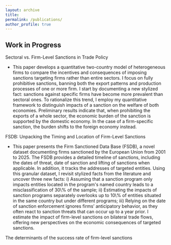 ```yaml
---
layout: archive
title: 
permalink: /publications/
author_profile: true
---
```


## Work in Progress


Sectoral vs. Firm-Level Sanctions in Trade Policy

<ul>
 <li> This paper develops a quantitative two-country model of heterogeneous firms to compare the incentives and consequences of imposing sanctions targeting firms rather than entire sectors. I focus on fully prohibitive sanctions, banning both the export patterns and production processes of one or more firm. I start by documenting a new stylized fact: sanctions against specific firms have become more prevalent than sectoral ones. To rationalize this trend, I employ my quantitative framework to distinguish impacts of a sanction on the welfare of both economies. Preliminary results indicate that, when prohibiting the exports of a whole sector, the economic burden of the sanction is supported by the domestic economy. In the case of a firm-specific sanction, the burden shifts to the foreign economy instead.</li>
</ul>

FSDB: Unpacking the Timing and Location of Firm-Level Sanctions

<ul>
 <li> This paper presents the Firm Sanctioned Data Base (FSDB), a novel dataset documenting firms sanctioned by the European Union from 2001 to 2025. The FSDB provides a detailed timeline of sanctions, including the dates of threat, date of sanction and lifting of sanctions when applicable. In addition, it tracks the addresses of targeted entities.
Using this granular dataset, I revisit stylized facts from the literature and uncover three new facts:
i) Assuming that a sanction program only impacts entities located in the program's named country leads to a misclassification of 30\% of the sample;
ii) Estimating the impacts of sanction programs separately overlooks up to 10\% of entities situated in the same country but under different programs;
iii) Relying on the date of sanction enforcement ignores firms’ anticipatory behavior, as they often react to sanction threats that can occur up to a year prior. I estimate the impact of firm-level sanctions on bilateral trade flows, offering new perspectives on the economic consequences of targeted sanctions.</li>
</ul>

The determinants of the success rate of firm-level sanctions